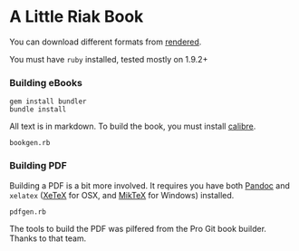 # A Little Riak Book

You can download different formats from [rendered](https://github.com/coderoshi/little_riak_book/tree/master/rendered/).

You must have `ruby` installed, tested mostly on 1.9.2+

### Building eBooks

```
gem install bundler
bundle install
```

All text is in markdown. To build the book, you must install [calibre](http://manual.calibre-ebook.com/cli/cli-index.html).

```
bookgen.rb
```

### Building PDF

Building a PDF is a bit more involved. It requires you have both [Pandoc](http://johnmacfarlane.net/pandoc/) and `xelatex` ([XeTeX](http://scripts.sil.org/xetex) for OSX, and [MikTeX](http://miktex.org/) for Windows) installed.

```
pdfgen.rb
```

The tools to build the PDF was pilfered from the Pro Git book builder. Thanks to that team.
